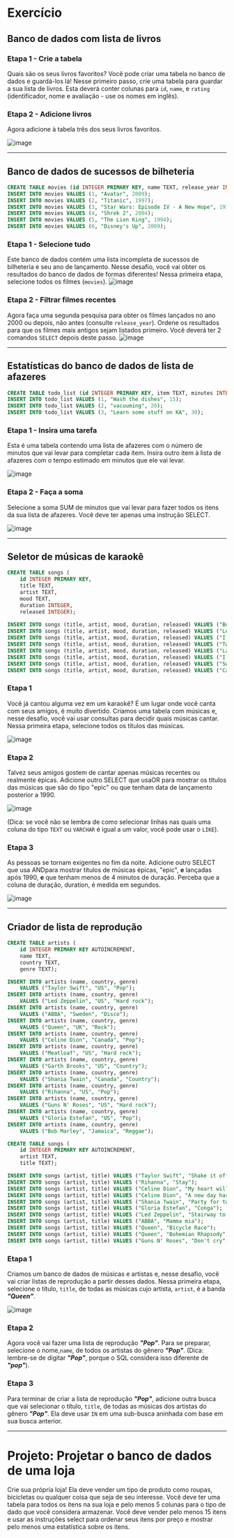 # Exercício
## Banco de dados com lista de livros
### Etapa 1 - Crie a tabela
Quais são os seus livros favoritos? Você pode criar uma tabela no banco de dados e guardá-los lá! Nesse primeiro passo, crie uma tabela para guardar a sua lista de livros. Esta deverá conter colunas para `id`, `name`, e `rating` (identificador, nome e avaliação - use os nomes em inglês).

### Etapa 2 - Adicione livros
Agora adicione à tabela três dos seus livros favoritos.

![image](https://user-images.githubusercontent.com/93677384/149572027-008fe8f7-16a7-40de-b846-c7d039583d57.png)

---

## Banco de dados de sucessos de bilheteria

```sql
CREATE TABLE movies (id INTEGER PRIMARY KEY, name TEXT, release_year INTEGER);
INSERT INTO movies VALUES (1, "Avatar", 2009);
INSERT INTO movies VALUES (2, "Titanic", 1997);
INSERT INTO movies VALUES (3, "Star Wars: Episode IV - A New Hope", 1977);
INSERT INTO movies VALUES (4, "Shrek 2", 2004);
INSERT INTO movies VALUES (5, "The Lion King", 1994);
INSERT INTO movies VALUES (6, "Disney's Up", 2009);
```

### Etapa 1 - Selecione tudo
Este banco de dados contém uma lista incompleta de sucessos de bilheteria e seu ano de lançamento. Nesse desafio, você vai obter os resultados do banco de dados de formas diferentes! Nessa primeira etapa, selecione todos os filmes (`movies`).
![image](https://user-images.githubusercontent.com/93677384/149577363-36b63cd2-5593-4763-a5a5-ed691f797ddf.png)


### Etapa 2 - Filtrar filmes recentes
Agora faça uma segunda pesquisa para obter os filmes lançados no ano 2000 ou depois, não antes (consulte `release_year`). Ordene os resultados para que os filmes mais antigos sejam listados primeiro. Você deverá ter 2 comandos `SELECT` depois deste passo.
![image](https://user-images.githubusercontent.com/93677384/149580974-bd38b512-3571-4516-ab2d-bc7d74abedf5.png)

---

## Estatísticas do banco de dados de lista de afazeres

```sql
CREATE TABLE todo_list (id INTEGER PRIMARY KEY, item TEXT, minutes INTEGER);
INSERT INTO todo_list VALUES (1, "Wash the dishes", 15);
INSERT INTO todo_list VALUES (2, "vacuuming", 20);
INSERT INTO todo_list VALUES (3, "Learn some stuff on KA", 30);
```

### Etapa 1 - Insira uma tarefa
Esta é uma tabela contendo uma lista de afazeres com o número de minutos que vai levar para completar cada item. Insira outro item à lista de afazeres com o tempo estimado em minutos que ele vai levar.

![image](https://user-images.githubusercontent.com/93677384/149582145-b76285e4-9c84-4f1e-8814-a5b7a10f0c84.png)


### Etapa 2 - Faça a soma
Selecione a soma SUM de minutos que vai levar para fazer todos os itens da sua lista de afazeres. Você deve ter apenas uma instrução SELECT.

![image](https://user-images.githubusercontent.com/93677384/149583070-b7599e25-0623-4bd3-9492-53e1942c84e8.png)


---

## Seletor de músicas de karaokê

```sql
CREATE TABLE songs (
    id INTEGER PRIMARY KEY,
    title TEXT,
    artist TEXT,
    mood TEXT,
    duration INTEGER,
    released INTEGER);
    
INSERT INTO songs (title, artist, mood, duration, released) VALUES ("Bohemian Rhapsody", "Queen", "epic", 60, 1975);
INSERT INTO songs (title, artist, mood, duration, released) VALUES ("Let it go", "Idina Menzel", "epic", 227, 2013);
INSERT INTO songs (title, artist, mood, duration, released) VALUES ("I will survive", "Gloria Gaynor", "epic", 198, 1978);
INSERT INTO songs (title, artist, mood, duration, released) VALUES ("Twist and Shout", "The Beatles", "happy", 152, 1963);
INSERT INTO songs (title, artist, mood, duration, released) VALUES ("La Bamba", "Ritchie Valens", "happy", 166, 1958);
INSERT INTO songs (title, artist, mood, duration, released) VALUES ("I will always love you", "Whitney Houston", "epic", 273, 1992);
INSERT INTO songs (title, artist, mood, duration, released) VALUES ("Sweet Caroline", "Neil Diamond", "happy", 201, 1969);
INSERT INTO songs (title, artist, mood, duration, released) VALUES ("Call me maybe", "Carly Rae Jepsen", "happy", 193, 2011);
```

### Etapa 1
Você já cantou alguma vez em um karaokê? É um lugar onde você canta com seus amigos, é muito divertido. Criamos uma tabela com músicas e, nesse desafio, você vai usar consultas para decidir quais músicas cantar. Nessa primeira etapa, selecione todos os títulos das músicas.

![image](https://user-images.githubusercontent.com/93677384/149624044-7a3a88ea-a857-43ff-857e-25b0ca2b1661.png)


### Etapa 2
Talvez seus amigos gostem de cantar apenas músicas recentes ou realmente épicas. Adicione outro SELECT que usaOR para mostrar os títulos das músicas que são do tipo "epic" ou que tenham data de lançamento posterior a 1990.

![image](https://user-images.githubusercontent.com/93677384/149624242-e551b4c6-c906-4b3c-b048-cf80c697f011.png)


(Dica: se você não se lembra de como selecionar linhas nas quais uma coluna do tipo `TEXT` ou `VARCHAR` é igual a um valor, você pode usar o `LIKE`).

### Etapa 3
As pessoas se tornam exigentes no fim da noite. Adicione outro SELECT que usa ANDpara mostrar títulos de músicas épicas, "epic", **e** lançadas após 1990, __e__ que tenham menos de 4 minutos de duração.
Perceba que a coluna de duração, duration, é medida em segundos.

![image](https://user-images.githubusercontent.com/93677384/149624324-a713d20a-12b8-492a-ae2f-3fe287733587.png)


---

## Criador de lista de reprodução

```sql
CREATE TABLE artists (
    id INTEGER PRIMARY KEY AUTOINCREMENT,
    name TEXT,
    country TEXT,
    genre TEXT);

INSERT INTO artists (name, country, genre)
    VALUES ("Taylor Swift", "US", "Pop");
INSERT INTO artists (name, country, genre)
    VALUES ("Led Zeppelin", "US", "Hard rock");
INSERT INTO artists (name, country, genre)
    VALUES ("ABBA", "Sweden", "Disco");
INSERT INTO artists (name, country, genre)
    VALUES ("Queen", "UK", "Rock");
INSERT INTO artists (name, country, genre)
    VALUES ("Celine Dion", "Canada", "Pop");
INSERT INTO artists (name, country, genre)
    VALUES ("Meatloaf", "US", "Hard rock");
INSERT INTO artists (name, country, genre)
    VALUES ("Garth Brooks", "US", "Country");
INSERT INTO artists (name, country, genre)
    VALUES ("Shania Twain", "Canada", "Country");
INSERT INTO artists (name, country, genre)
    VALUES ("Rihanna", "US", "Pop");
INSERT INTO artists (name, country, genre)
    VALUES ("Guns N' Roses", "US", "Hard rock");
INSERT INTO artists (name, country, genre)
    VALUES ("Gloria Estefan", "US", "Pop");
INSERT INTO artists (name, country, genre)
    VALUES ("Bob Marley", "Jamaica", "Reggae");

CREATE TABLE songs (
    id INTEGER PRIMARY KEY AUTOINCREMENT,
    artist TEXT,
    title TEXT);

INSERT INTO songs (artist, title) VALUES ("Taylor Swift", "Shake it off");
INSERT INTO songs (artist, title) VALUES ("Rihanna", "Stay");
INSERT INTO songs (artist, title) VALUES ("Celine Dion", "My heart will go on");
INSERT INTO songs (artist, title) VALUES ("Celine Dion", "A new day has come");
INSERT INTO songs (artist, title) VALUES ("Shania Twain", "Party for two");
INSERT INTO songs (artist, title) VALUES ("Gloria Estefan", "Conga");
INSERT INTO songs (artist, title) VALUES ("Led Zeppelin", "Stairway to heaven");
INSERT INTO songs (artist, title) VALUES ("ABBA", "Mamma mia");
INSERT INTO songs (artist, title) VALUES ("Queen", "Bicycle Race");
INSERT INTO songs (artist, title) VALUES ("Queen", "Bohemian Rhapsody");
INSERT INTO songs (artist, title) VALUES ("Guns N' Roses", "Don't cry");
```

### Etapa 1
Criamos um banco de dados de músicas e artistas e, nesse desafio, você vai criar listas de reprodução a partir desses dados. Nessa primeira etapa, selecione o título, `title`, de todas as músicas cujo artista, `artist`, é a banda ___"Queen"___.

![image](https://user-images.githubusercontent.com/93677384/149625221-9011bf46-c877-4043-803c-e2b51e75a0c6.png)


### Etapa 2
Agora você vai fazer uma lista de reprodução ***"Pop"***. Para se preparar, selecione o nome,`name`, de todos os artistas do gênero ***"Pop"***.
(Dica: lembre-se de digitar ***"Pop"***, porque o SQL considera isso diferente de ***"pop"***).

### Etapa 3
Para terminar de criar a lista de reprodução ***"Pop"***, adicione outra busca que vai selecionar o título, `title`, de todas as músicas dos artistas do gênero ***"Pop"***. Ela deve usar `IN` em uma sub-busca aninhada com base em sua busca anterior.

---

# Projeto: Projetar o banco de dados de uma loja

Crie sua própria loja! Ela deve vender um tipo de produto como roupas, bicicletas ou qualquer coisa que seja de seu interesse. Você deve ter uma tabela para todos os itens na sua loja e pelo menos 5 colunas para o tipo de dado que você considera armazenar. Você deve vender pelo menos 15 itens e usar as instruções select para ordenar seus itens por preço e mostrar pelo menos uma estatística sobre os itens.
